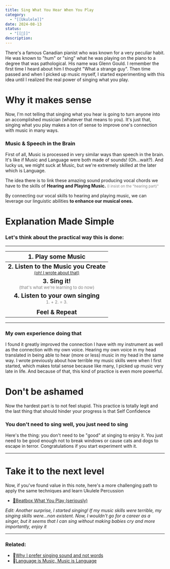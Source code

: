```yaml
---
title: Sing What You Hear When You Play
category:
  - "[[Ukulele]]"
date: 2024-08-13
status:
  - "[[📝]]"
description:
---
```

There's a famous Canadian pianist who was known for a very peculiar habit. He was known to "hum" or "sing" what he was playing on the piano to a degree that was pathological. His name was Glenn Gould.
I remember the first time I heard about him I thought "What a strange guy". Then time passed and when I picked up music myself, I started experimenting with this idea until I realized the real power of singing what you play.


# Why it makes sense
Now, I'm not telling that singing what you hear is going to turn anyone into an accomplished musician (whatever that means to you). It's just that, singing what you play makes a ton of sense to improve one's connection with music in many ways.

### Music & Speech in the Brain
First of all, Music is processed in very similar ways than speech in the brain. It's like if Music and Language were both made of sounds! (Oh...wait?). 
And lucky us, we might suck at Music, but we're extremely skilled at the later which is Language. 

The idea there is to link these amazing sound producing vocal chords we have to the skills of **Hearing and Playing Music.** <small style="color: grey;">(I insist on the "hearing part)"</small>

By connecting our vocal skills to hearing and playing music, we can leverage our linguistic abilities **to enhance our musical ones.**



# Explanation Made Simple

### Let's think about the practical way this is done:

---

|                                                   <big>1. Play some Music </big>                                                    |
| :---------------------------------------------------------------------------------------------------------------------------------: |
| **<big>2. Listen to the Music you Create</big>**<br><small style="color: grey;"> [(oh! I wrote about that)](/notes/listen) </small> |
|            **<big>3. Sing it! </big>**<br><small style="color: grey;">(that's what we're learning to do now)</small><br>            |
|                 **<big>4. Listen to your own singing</big>**<br><small style="color: grey;"> 1. + 2. = 3. </small>                  |
|                                                                                                                                     |
|                                                    <big>**Feel & Repeat**</big>                                                     |

---
### My own experience doing that
I found it greatly improved the connection I have with my instrument as well as the connection with my own voice. Hearing my own voice in my head translated in being able to hear (more or less) music in my head in the same way. I wrote previously about how terrible my music skills were when I first started, which makes total sense because like many, I picked up music very late in life. And because of that, this kind of practice is even more powerful.

# Don't be ashamed
Now the hardest part is to not feel stupid. This practice is totally legit and the last thing that should hinder your progress is that Self Confidence 

### You don't need to sing well, you just need to sing
Here's the thing: you don't need to be "good" at singing to enjoy it. You just need to be good enough not to break windows or cause cats and dogs to escape in terror. Congratulations if you start experiment with it.


---

# Take it to the next level
Now, if you've found value in this note, here's a more challenging path to apply the same techniques and learn Ukulele Percussion
- [📝Beatbox What You Play (seriously)](beatbox-what-you-play)



*Edit: Another surprise, I started singing! If my music skills were terrible, my singing skills were...non existent. Now, I wouldn't go for a career as a singer, but it seems that I can sing without making babies cry and more importantly, enjoy it*




---
### Related:
- 📝[Why I prefer singing sound and not words](/notes/singing-sound-vs-words)
- 📝[Language is Music, Music is Language](/notes/music-is-language)
